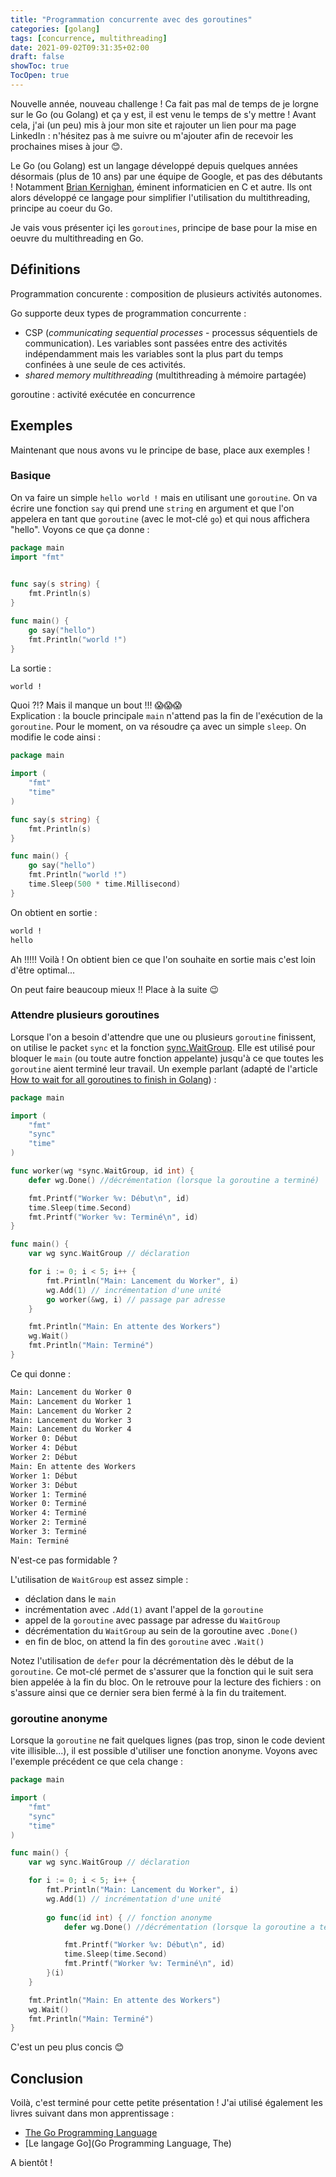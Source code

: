 ```yaml
---
title: "Programmation concurrente avec des goroutines"
categories: [golang]
tags: [concurrence, multithreading]
date: 2021-09-02T09:31:35+02:00
draft: false
showToc: true
TocOpen: true
---
```


Nouvelle année, nouveau challenge ! Ca fait pas mal de temps de je lorgne sur le Go (ou Golang) et ça y est, il est venu le temps de s'y mettre !
Avant cela, j'ai (un peu) mis à jour mon site et rajouter un lien pour ma page LinkedIn : n'hésitez pas à me suivre ou m'ajouter afin de recevoir les prochaines mises à jour 😊.

Le Go (ou Golang) est un langage développé depuis quelques années désormais (plus de 10 ans) par une équipe de Google, et pas des débutants ! Notamment [Brian Kernighan](https://fr.wikipedia.org/wiki/Brian_Kernighan), éminent informaticien en C et autre. Ils ont alors développé ce langage pour simplifier l'utilisation du multithreading, principe au coeur du Go.

Je vais vous présenter içi les `goroutines`, principe de base pour la mise en oeuvre du multithreading en Go.

## Définitions

Programmation concurente : composition de plusieurs activités autonomes.

Go supporte deux types de programmation concurrente :

* CSP (*communicating sequential processes* - processus séquentiels de communication). Les variables sont passées entre des activités indépendamment mais les variables sont la plus part du temps confinées à une seule de ces activités.
* *shared memory multithreading* (multithreading à mémoire partagée)

goroutine : activité exécutée en concurrence

## Exemples

Maintenant que nous avons vu le principe de base, place aux exemples !

### Basique

On va faire un simple `hello world !` mais en utilisant une `goroutine`. On va écrire une fonction `say` qui prend une `string` en argument et que l'on appelera en tant que `goroutine` (avec le mot-clé `go`) et qui nous affichera "hello". Voyons ce que ça donne :

```go
package main
import "fmt"
	

func say(s string) {
	fmt.Println(s)
}

func main() {
    go say("hello")
	fmt.Println("world !")
}
```

La sortie :

```bash
world !
```

Quoi ?!? Mais il manque un bout !!! 😱😱😱  
Explication : la boucle principale `main` n'attend pas la fin de l'exécution de la `goroutine`. Pour le moment, on va résoudre ça avec un simple `sleep`. On modifie le code ainsi :

```go
package main

import (
	"fmt"
	"time"
)

func say(s string) {
	fmt.Println(s)
}

func main() {
	go say("hello")
	fmt.Println("world !")
	time.Sleep(500 * time.Millisecond)
}
```

On obtient en sortie :

```bash
world !
hello
```

Ah !!!!! Voilà ! On obtient bien ce que l'on souhaite en sortie mais c'est loin d'être optimal...

On peut faire beaucoup mieux !! Place à la suite 😉

### Attendre plusieurs goroutines

Lorsque l'on a besoin d'attendre que une ou plusieurs `goroutine` finissent, on utilise le packet `sync` et la fonction [sync.WaitGroup](https://pkg.go.dev/sync#WaitGroup). Elle est utilisé pour bloquer le `main` (ou toute autre fonction appelante) jusqu'à ce que toutes les `goroutine` aient terminé leur travail. Un exemple parlant (adapté de l'article [How to wait for all goroutines to finish in Golang](https://goinbigdata.com/golang-wait-for-all-goroutines-to-finish/)) :

```go
package main

import (
	"fmt"
	"sync"
	"time"
)

func worker(wg *sync.WaitGroup, id int) {
	defer wg.Done() //décrémentation (lorsque la goroutine a terminé)

	fmt.Printf("Worker %v: Début\n", id)
	time.Sleep(time.Second)
	fmt.Printf("Worker %v: Terminé\n", id)
}

func main() {
	var wg sync.WaitGroup // déclaration

	for i := 0; i < 5; i++ {
		fmt.Println("Main: Lancement du Worker", i)
		wg.Add(1) // incrémentation d'une unité
		go worker(&wg, i) // passage par adresse
	}

	fmt.Println("Main: En attente des Workers")
	wg.Wait()
	fmt.Println("Main: Terminé")
}
```

Ce qui donne :

```bash
Main: Lancement du Worker 0
Main: Lancement du Worker 1
Main: Lancement du Worker 2
Main: Lancement du Worker 3
Main: Lancement du Worker 4
Worker 0: Début
Worker 4: Début
Worker 2: Début
Main: En attente des Workers
Worker 1: Début
Worker 3: Début
Worker 1: Terminé
Worker 0: Terminé
Worker 4: Terminé
Worker 2: Terminé
Worker 3: Terminé
Main: Terminé
```

N'est-ce pas formidable ?

L'utilisation de `WaitGroup` est assez simple :

* déclation dans le `main`
* incrémentation avec `.Add(1)` avant l'appel de la `goroutine`
* appel de la `goroutine` avec passage par adresse du `WaitGroup`
* décrémentation du `WaitGroup` au sein de la goroutine avec `.Done()`
* en fin de bloc, on attend la fin des `goroutine` avec `.Wait()`
  
Notez l'utilisation de `defer` pour la décrémentation dès le début de la `goroutine`. Ce mot-clé permet de s'assurer que la fonction qui le suit sera bien appelée à la fin du bloc. On le retrouve pour la lecture des fichiers : on s'assure ainsi que ce dernier sera bien fermé à la fin du traitement.

### goroutine anonyme

Lorsque la `goroutine` ne fait quelques lignes (pas trop, sinon le code devient vite illisible...), il est possible d'utiliser une fonction anonyme. Voyons avec l'exemple précédent ce que cela change :

```go
package main

import (
	"fmt"
	"sync"
	"time"
)

func main() {
	var wg sync.WaitGroup // déclaration

	for i := 0; i < 5; i++ {
		fmt.Println("Main: Lancement du Worker", i)
		wg.Add(1) // incrémentation d'une unité
		
		go func(id int) { // fonction anonyme
			defer wg.Done() //décrémentation (lorsque la goroutine a terminé)

			fmt.Printf("Worker %v: Début\n", id)
			time.Sleep(time.Second)
			fmt.Printf("Worker %v: Terminé\n", id)
		}(i)
	}

	fmt.Println("Main: En attente des Workers")
	wg.Wait()
	fmt.Println("Main: Terminé")
}
```

C'est un peu plus concis 😊

## Conclusion

Voilà, c'est terminé pour cette petite présentation ! J'ai utilisé également les livres suivant dans mon apprentissage :

* [The Go Programming Language](https://amzn.to/3gWR6By)
* [Le langage Go](Go Programming Language, The)

A bientôt !
